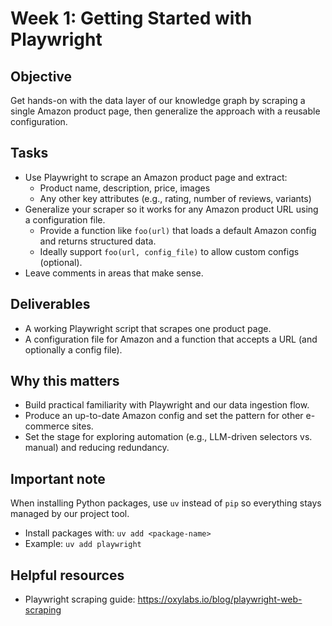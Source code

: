 # Week 1: Getting Started with Playwright

## Objective
Get hands-on with the data layer of our knowledge graph by scraping a single Amazon product page, then generalize the approach with a reusable configuration.

## Tasks
- Use Playwright to scrape an Amazon product page and extract:
  - Product name, description, price, images
  - Any other key attributes (e.g., rating, number of reviews, variants)
- Generalize your scraper so it works for any Amazon product URL using a configuration file.
  - Provide a function like `foo(url)` that loads a default Amazon config and returns structured data.
  - Ideally support `foo(url, config_file)` to allow custom configs (optional).
- Leave comments in areas that make sense.

## Deliverables
- A working Playwright script that scrapes one product page.
- A configuration file for Amazon and a function that accepts a URL (and optionally a config file).

## Why this matters
- Build practical familiarity with Playwright and our data ingestion flow.
- Produce an up-to-date Amazon config and set the pattern for other e-commerce sites.
- Set the stage for exploring automation (e.g., LLM-driven selectors vs. manual) and reducing redundancy.

## Important note
When installing Python packages, use `uv` instead of `pip` so everything stays managed by our project tool.
- Install packages with: `uv add <package-name>`
- Example: `uv add playwright`

## Helpful resources
- Playwright scraping guide: https://oxylabs.io/blog/playwright-web-scraping